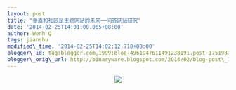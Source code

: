 ```yaml
--- 
layout: post 
title: "垂直和社区是主题网站的未来——问答网站研究" 
date: '2014-02-25T14:01:00.005+08:00' 
author: Wenh Q
tags: jianshu
modified\_time: '2014-02-25T14:02:12.718+08:00' 
blogger\_id: tag:blogger.com,1999:blog-4961947611491238191.post-1751987823345545033
blogger\_orig\_url: http://binaryware.blogspot.com/2014/02/blog-post\_788.html
---
```

<div class="separator" style="clear: both; text-align: center;">

[![](http://prod-jianshu-cwb.b0.upaiyun.com/notes/images/98447/weibo/image_1ae21bb0138c.jpeg)](http://jianshu.io/p/df505438d306)

</div>




